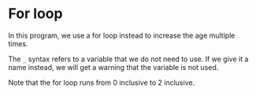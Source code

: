 # For loop

In this program, we use a for loop instead to increase the age multiple times.

The `_` syntax refers to a variable that we do not need to use. If we give it a name instead, we will get a warning that the variable is not used.

Note that the for loop runs from 0 inclusive to 2 inclusive.
